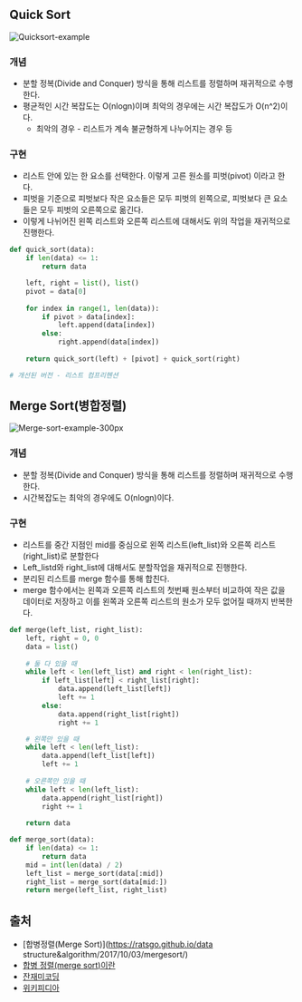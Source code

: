 ## Quick Sort

![Quicksort-example](https://user-images.githubusercontent.com/19471818/111298892-a9613780-8692-11eb-9dd1-6e3a29bbc928.gif)

### 개념 

- 분할 정복(Divide and Conquer) 방식을 통해 리스트를 정렬하며 재귀적으로 수행한다.
- 평균적인 시간 복잡도는 O(nlogn)이며 최악의 경우에는 시간 복잡도가 O(n^2)이다.
  - 최악의 경우 - 리스트가 계속 불균형하게 나누어지는 경우 등 

### 구현

- 리스트 안에 있는 한 요소를 선택한다. 이렇게 고른 원소를 피벗(pivot) 이라고 한다.
- 피벗을 기준으로 피벗보다 작은 요소들은 모두 피벗의 왼쪽으로, 피벗보다 큰 요소들은 모두 피벗의 오른쪽으로 옮긴다.
- 이렇게 나뉘어진 왼쪽 리스트와 오른쪽 리스트에 대해서도 위의 작업을 재귀적으로 진행한다.

~~~ python
def quick_sort(data):
    if len(data) <= 1:
        return data 

    left, right = list(), list()
    pivot = data[0]
    
    for index in range(1, len(data)):
        if pivot > data[index]:
            left.append(data[index])
        else:
            right.append(data[index])
       
    return quick_sort(left) + [pivot] + quick_sort(right)

# 개선된 버전 - 리스트 컴프리헨션 

~~~

## Merge Sort(병합정렬)

![Merge-sort-example-300px](https://user-images.githubusercontent.com/19471818/111299015-c72e9c80-8692-11eb-92c9-7d1d8d347e5a.gif)

### 개념 

- 분할 정복(Divide and Conquer) 방식을 통해 리스트를 정렬하며 재귀적으로 수행한다.
- 시간복잡도는 최악의 경우에도 O(nlogn)이다. 

### 구현

- 리스트를 중간 지점인 mid를 중심으로 왼쪽 리스트(left_list)와 오른쪽 리스트(right_list)로 분할한다
- Left_listd와 right_list에 대해서도 분할작업을 재귀적으로 진행한다.
- 분리된 리스트를 merge 함수를 통해 합친다.
- merge 함수에서는 왼쪽과 오른쪽 리스트의 첫번째 원소부터 비교하여 작은 값을 데이터로 저장하고 이를 왼쪽과 오른쪽 리스트의 원소가 모두 없어질 때까지 반복한다.

~~~python
def merge(left_list, right_list):
    left, right = 0, 0
    data = list()
    
    # 둘 다 있을 때 
    while left < len(left_list) and right < len(right_list): 
        if left_list[left] < right_list[right]:
            data.append(left_list[left])
            left += 1 
        else:
            data.append(right_list[right])
            right += 1    

    # 왼쪽만 있을 때 
    while left < len(left_list):
        data.append(left_list[left])
        left += 1 
    
    # 오른쪽만 있을 때 
    while left < len(left_list):
        data.append(right_list[right])
        right += 1 
    
    return data

def merge_sort(data):
    if len(data) <= 1:
        return data
    mid = int(len(data) / 2)
    left_list = merge_sort(data[:mid])
    right_list = merge_sort(data[mid:])
    return merge(left_list, right_list)
~~~

## 출처 

- [합병정렬(Merge Sort)](https://ratsgo.github.io/data structure&algorithm/2017/10/03/mergesort/)
- [합병 정렬(merge sort)이란](https://gmlwjd9405.github.io/2018/05/08/algorithm-merge-sort.html)
- [잔재미코딩](https://www.fun-coding.org/DS&AL4-6.html)
- [위키피디아](https://ko.wikipedia.org/wiki/%ED%80%B5_%EC%A0%95%EB%A0%AC)

